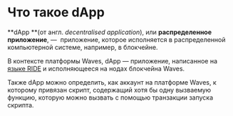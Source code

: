 # Что такое dApp
**dApp **(от англ. _decentralised application_), или **распределенное приложение**, —  приложение, которое исполняется в распределенной компьютерной системе, например, в блокчейне.

В контексте платформы Waves, dApp — приложение, написанное на [языке RIDE](/ride/about-ride.md) и исполняющееся на нодах блокчейна Waves.

Также dApp можно определить, как аккаунт на платформе Waves, к которому привязан скрипт, содержащий хотя бы одну вызваемую функцию, которую можно вызвать с помощью транзакции запуска скрипта.